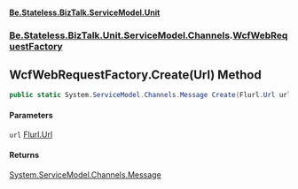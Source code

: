 #### [Be.Stateless.BizTalk.ServiceModel.Unit](README.md 'README')
### [Be.Stateless.BizTalk.Unit.ServiceModel.Channels](Be.Stateless.BizTalk.Unit.ServiceModel.Channels.md 'Be.Stateless.BizTalk.Unit.ServiceModel.Channels').[WcfWebRequestFactory](WcfWebRequestFactory.md 'Be.Stateless.BizTalk.Unit.ServiceModel.Channels.WcfWebRequestFactory')

## WcfWebRequestFactory.Create(Url) Method

```csharp
public static System.ServiceModel.Channels.Message Create(Flurl.Url url);
```
#### Parameters

<a name='Be.Stateless.BizTalk.Unit.ServiceModel.Channels.WcfWebRequestFactory.Create(Flurl.Url).url'></a>

`url` [Flurl.Url](https://docs.microsoft.com/en-us/dotnet/api/Flurl.Url 'Flurl.Url')

#### Returns
[System.ServiceModel.Channels.Message](https://docs.microsoft.com/en-us/dotnet/api/System.ServiceModel.Channels.Message 'System.ServiceModel.Channels.Message')